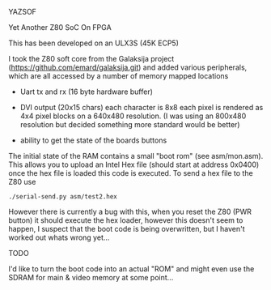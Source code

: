 YAZSOF

Yet Another Z80 SoC On FPGA

This has been developed on an ULX3S (45K ECP5)

I took the Z80 soft core from the Galaksija project (https://github.com/emard/galaksija.git) and added various peripherals, which are all accessed by a number of memory mapped locations

* Uart tx and rx (16 byte hardware buffer)

* DVI output (20x15 chars) each character is 8x8 each pixel is rendered as 4x4 pixel blocks on a 640x480 resolution. (I was using an 800x480 resolution but decided something more standard would be better)

* ability to get the state of the boards buttons


The initial state of the RAM contains a small "boot rom" (see asm/mon.asm). This allows you to upload an Intel Hex file (should start at address 0x0400) once the hex file is loaded this code is executed.  To send a hex file to the Z80 use

    ./serial-send.py asm/test2.hex

However there is currently a bug with this, when you reset the Z80 (PWR button) it should execute the hex loader, however this doesn't seem to happen, I suspect that the boot code is being overwritten, but I haven't worked out whats wrong yet...

TODO

I'd like to turn the boot code into an actual "ROM" and might even use the SDRAM for main & video memory at some point...
